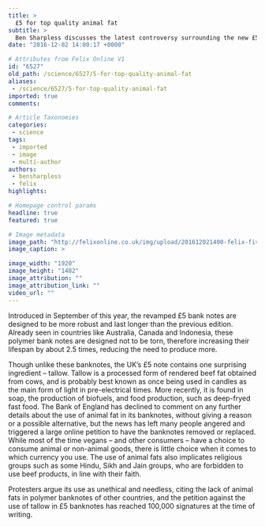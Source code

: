 ```yaml
---
title: >
  £5 for top quality animal fat
subtitle: >
  Ben Sharpless discusses the latest controversy surrounding the new £5 note
date: "2016-12-02 14:00:17 +0000"

# Attributes from Felix Online V1
id: "6527"
old_path: /science/6527/5-for-top-quality-animal-fat
aliases:
 - /science/6527/5-for-top-quality-animal-fat
imported: true
comments:

# Article Taxonomies
categories:
 - science
tags:
 - imported
 - image
 - multi-author
authors:
 - bensharpless
 - felix
highlights:

# Homepage control params
headline: true
featured: true

# Image metadata
image_path: "http://felixonline.co.uk/img/upload/201612021400-felix-five-pound-note-1775779_1920.jpg"
image_caption: >

image_width: "1920"
image_height: "1482"
image_attribution: ""
image_attribution_link: ""
video_url: ""
---
```


Introduced in September of this year, the revamped £5 bank notes are designed to be more robust and last longer than the previous edition. Already seen in countries like Australia, Canada and Indonesia, these polymer bank notes are designed not to be torn, therefore increasing their lifespan by about 2.5 times, reducing the need to produce more.

Though unlike these banknotes, the UK’s £5 note contains one surprising ingredient – tallow.
Tallow is a processed form of rendered beef fat obtained from cows, and is probably best known as once being used in candles as the main form of light in pre-electrical times. More recently, it is found in soap, the production of biofuels, and food production, such as deep-fryed fast food.
The Bank of England has declined to comment on any further details about the use of animal fat in its banknotes, without giving a reason or a possible alternative, but the news has left many people angered and triggered a large online petition to have the banknotes removed or replaced. While most of the time vegans – and other consumers – have a choice to consume animal or non-animal goods, there is little choice when it comes to which currency you use. The use of animal fats also implicates religious groups such as some Hindu, Sikh and Jain groups, who are forbidden to use beef products, in line with their faith.

Protesters argue its use as unethical and needless, citing the lack of animal fats in polymer banknotes of other countries, and the petition against the use of tallow in £5 banknotes has reached 100,000 signatures at the time of writing.
